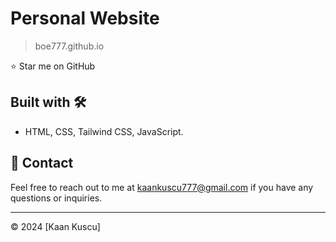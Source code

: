 # Personal Website

> boe777.github.io

:star: Star me on GitHub

## Built with 🛠️

* HTML, CSS, Tailwind CSS, JavaScript.

## 📧 Contact

Feel free to reach out to me at [kaankuscu777@gmail.com](mailto:kaankuscu777@gmail.com) if you have any questions or inquiries.

---
© 2024 [Kaan Kuscu]
